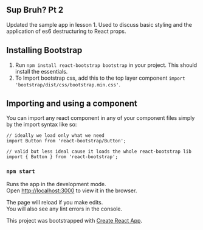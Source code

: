 ## Sup Bruh? Pt 2

Updated the sample app in lesson 1. Used to discuss basic styling and the application of es6 destructuring to React props.

## Installing Bootstrap

1. Run `npm install react-bootstrap bootstrap` in your project. This should install the essentials.
2. To Import bootstrap css, add this to the top layer component `import 'bootstrap/dist/css/bootstrap.min.css'`.

## Importing and using a component

You can import any react component in any of your component files simply by the import syntax like so:

```
// ideally we load only what we need
import Button from 'react-bootstrap/Button';

// valid but less ideal cause it loads the whole react-bootstrap lib
import { Button } from 'react-bootstrap';
```

### `npm start`

Runs the app in the development mode.<br />
Open [http://localhost:3000](http://localhost:3000) to view it in the browser.

The page will reload if you make edits.<br />
You will also see any lint errors in the console.

This project was bootstrapped with [Create React App](https://github.com/facebook/create-react-app).
